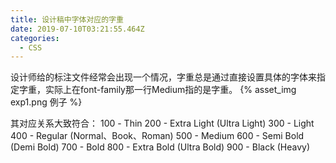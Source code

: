 ```yaml
---
title: 设计稿中字体对应的字重
date: 2019-07-10T03:21:55.464Z
categories: 
  - CSS
---
```


设计师给的标注文件经常会出现一个情况，字重总是通过直接设置具体的字体来指定字重，实际上在font-family那一行Medium指的是字重。
{% asset_img exp1.png 例子 %}

其对应关系大致符合：
100 - Thin
200 - Extra Light (Ultra Light)
300 - Light
400 - Regular (Normal、Book、Roman)
500 - Medium
600 - Semi Bold (Demi Bold)
700 - Bold
800 - Extra Bold (Ultra Bold)
900 - Black (Heavy)
